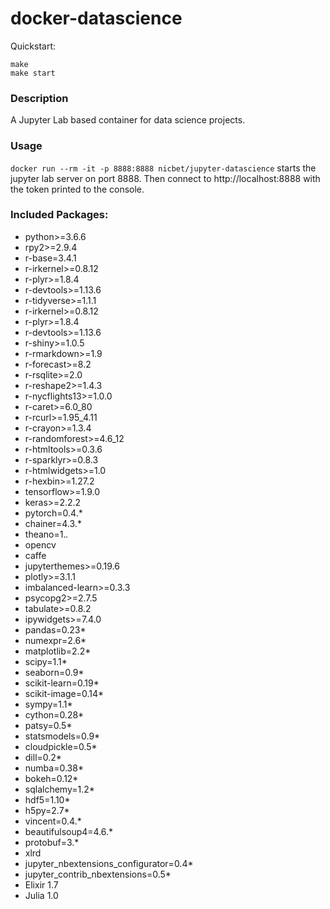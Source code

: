 # docker-datascience

Quickstart:

```
make
make start
```

### Description 
A Jupyter Lab based container for data science projects.

### Usage
`docker run --rm -it -p 8888:8888 nicbet/jupyter-datascience` starts the jupyter lab server on port 8888. Then connect to http://localhost:8888 with the token printed to the console.

### Included Packages:
- python>=3.6.6
- rpy2>=2.9.4
- r-base=3.4.1
- r-irkernel>=0.8.12
- r-plyr>=1.8.4
- r-devtools>=1.13.6
- r-tidyverse>=1.1.1
- r-irkernel>=0.8.12
- r-plyr>=1.8.4
- r-devtools>=1.13.6
- r-shiny>=1.0.5
- r-rmarkdown>=1.9
- r-forecast>=8.2
- r-rsqlite>=2.0
- r-reshape2>=1.4.3
- r-nycflights13>=1.0.0
- r-caret>=6.0_80
- r-rcurl>=1.95_4.11
- r-crayon>=1.3.4
- r-randomforest>=4.6_12
- r-htmltools>=0.3.6
- r-sparklyr>=0.8.3
- r-htmlwidgets>=1.0
- r-hexbin>=1.27.2
- tensorflow>=1.9.0
- keras>=2.2.2
- pytorch=0.4.*
- chainer=4.3.*
- theano=1.*.*
- opencv
- caffe
- jupyterthemes>=0.19.6
- plotly>=3.1.1
- imbalanced-learn>=0.3.3
- psycopg2>=2.7.5
- tabulate>=0.8.2
- ipywidgets>=7.4.0
- pandas=0.23*
- numexpr=2.6*
- matplotlib=2.2*
- scipy=1.1*
- seaborn=0.9*
- scikit-learn=0.19*
- scikit-image=0.14*
- sympy=1.1*
- cython=0.28*
- patsy=0.5*
- statsmodels=0.9*
- cloudpickle=0.5*
- dill=0.2*
- numba=0.38*
- bokeh=0.12*
- sqlalchemy=1.2*
- hdf5=1.10*
- h5py=2.7*
- vincent=0.4.*
- beautifulsoup4=4.6.*
- protobuf=3.*
- xlrd
- jupyter_nbextensions_configurator=0.4*
- jupyter_contrib_nbextensions=0.5*
- Elixir 1.7
- Julia 1.0

